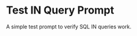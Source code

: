 # Test IN Query Prompt

A simple test prompt to verify SQL IN queries work.

<!--
{
  "database_query": "SELECT * FROM document_types WHERE category IN ('AI', 'Development', 'Integration', 'Operations')",
  "title": "Test IN Query",
  "test_with_file": true
}
-->